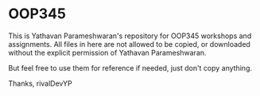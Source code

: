 # OOP345

This is Yathavan Parameshwaran's repository for OOP345 workshops and assignments. All files in here are not allowed to be copied, or downloaded without the explicit permission of Yathavan Parameshwaran. 

But feel free to use them for reference if needed, just don't copy anything.

Thanks,
rivalDevYP
